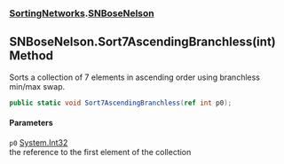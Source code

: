 ### [SortingNetworks](SortingNetworks.md 'SortingNetworks').[SNBoseNelson](SortingNetworks_SNBoseNelson.md 'SortingNetworks.SNBoseNelson')
## SNBoseNelson.Sort7AscendingBranchless(int) Method
Sorts a collection of 7 elements in ascending order using branchless min/max swap.  
```csharp
public static void Sort7AscendingBranchless(ref int p0);
```
#### Parameters
<a name='SortingNetworks_SNBoseNelson_Sort7AscendingBranchless(int)_p0'></a>
`p0` [System.Int32](https://docs.microsoft.com/en-us/dotnet/api/System.Int32 'System.Int32')  
the reference to the first element of the collection
  
